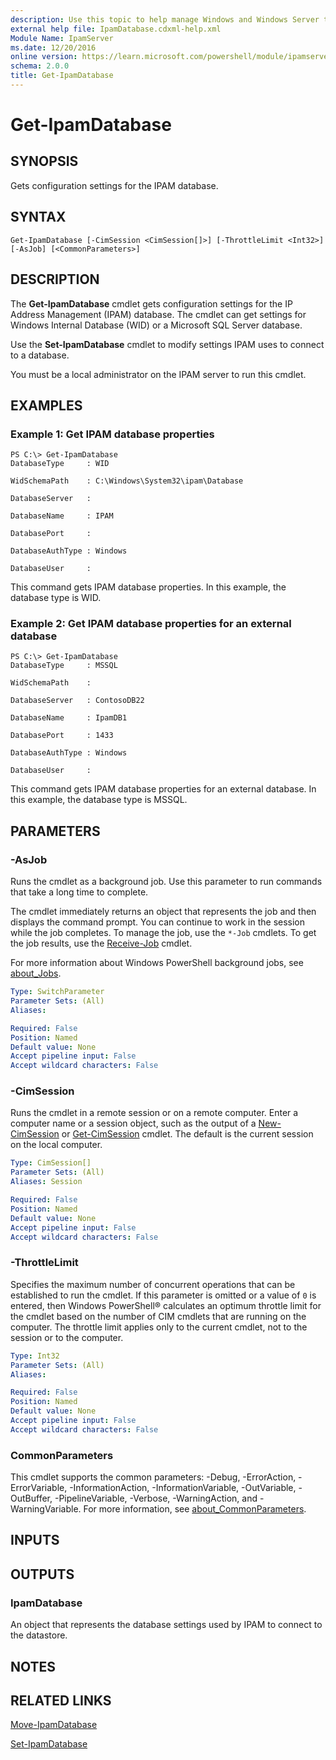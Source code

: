 ```yaml
---
description: Use this topic to help manage Windows and Windows Server technologies with Windows PowerShell.
external help file: IpamDatabase.cdxml-help.xml
Module Name: IpamServer
ms.date: 12/20/2016
online version: https://learn.microsoft.com/powershell/module/ipamserver/get-ipamdatabase?view=windowsserver2016-ps&wt.mc_id=ps-gethelp
schema: 2.0.0
title: Get-IpamDatabase
---
```


# Get-IpamDatabase

## SYNOPSIS
Gets configuration settings for the IPAM database.

## SYNTAX

```
Get-IpamDatabase [-CimSession <CimSession[]>] [-ThrottleLimit <Int32>] [-AsJob] [<CommonParameters>]
```

## DESCRIPTION
The **Get-IpamDatabase** cmdlet gets configuration settings for the IP Address Management (IPAM) database.
The cmdlet can get settings for Windows Internal Database (WID) or a Microsoft SQL Server database.

Use the **Set-IpamDatabase** cmdlet to modify settings IPAM uses to connect to a database.

You must be a local administrator on the IPAM server to run this cmdlet.

## EXAMPLES

### Example 1: Get IPAM database properties
```
PS C:\> Get-IpamDatabase
DatabaseType     : WID

WidSchemaPath    : C:\Windows\System32\ipam\Database

DatabaseServer   :

DatabaseName     : IPAM

DatabasePort     :

DatabaseAuthType : Windows

DatabaseUser     :
```

This command gets IPAM database properties.
In this example, the database type is WID.

### Example 2: Get IPAM database properties for an external database
```
PS C:\> Get-IpamDatabase
DatabaseType     : MSSQL

WidSchemaPath    :

DatabaseServer   : ContosoDB22

DatabaseName     : IpamDB1

DatabasePort     : 1433

DatabaseAuthType : Windows

DatabaseUser     :
```

This command gets IPAM database properties for an external database.
In this example, the database type is MSSQL.

## PARAMETERS

### -AsJob
Runs the cmdlet as a background job. Use this parameter to run commands that take a long time to complete. 

The cmdlet immediately returns an object that represents the job and then displays the command prompt. 
You can continue to work in the session while the job completes. 
To manage the job, use the `*-Job` cmdlets. 
To get the job results, use the [Receive-Job](https://go.microsoft.com/fwlink/?LinkID=113372) cmdlet. 

For more information about Windows PowerShell background jobs, see [about_Jobs](https://go.microsoft.com/fwlink/?LinkID=113251).

```yaml
Type: SwitchParameter
Parameter Sets: (All)
Aliases: 

Required: False
Position: Named
Default value: None
Accept pipeline input: False
Accept wildcard characters: False
```

### -CimSession
Runs the cmdlet in a remote session or on a remote computer.
Enter a computer name or a session object, such as the output of a [New-CimSession](https://go.microsoft.com/fwlink/p/?LinkId=227967) or [Get-CimSession](https://go.microsoft.com/fwlink/p/?LinkId=227966) cmdlet.
The default is the current session on the local computer.

```yaml
Type: CimSession[]
Parameter Sets: (All)
Aliases: Session

Required: False
Position: Named
Default value: None
Accept pipeline input: False
Accept wildcard characters: False
```

### -ThrottleLimit
Specifies the maximum number of concurrent operations that can be established to run the cmdlet.
If this parameter is omitted or a value of `0` is entered, then Windows PowerShell® calculates an optimum throttle limit for the cmdlet based on the number of CIM cmdlets that are running on the computer.
The throttle limit applies only to the current cmdlet, not to the session or to the computer.

```yaml
Type: Int32
Parameter Sets: (All)
Aliases: 

Required: False
Position: Named
Default value: None
Accept pipeline input: False
Accept wildcard characters: False
```

### CommonParameters
This cmdlet supports the common parameters: -Debug, -ErrorAction, -ErrorVariable, -InformationAction, -InformationVariable, -OutVariable, -OutBuffer, -PipelineVariable, -Verbose, -WarningAction, and -WarningVariable. For more information, see [about_CommonParameters](https://go.microsoft.com/fwlink/?LinkID=113216).

## INPUTS

## OUTPUTS

### IpamDatabase
An object that represents the database settings used by IPAM to connect to the datastore.

## NOTES

## RELATED LINKS

[Move-IpamDatabase](./Move-IpamDatabase.md)

[Set-IpamDatabase](./Set-IpamDatabase.md)

